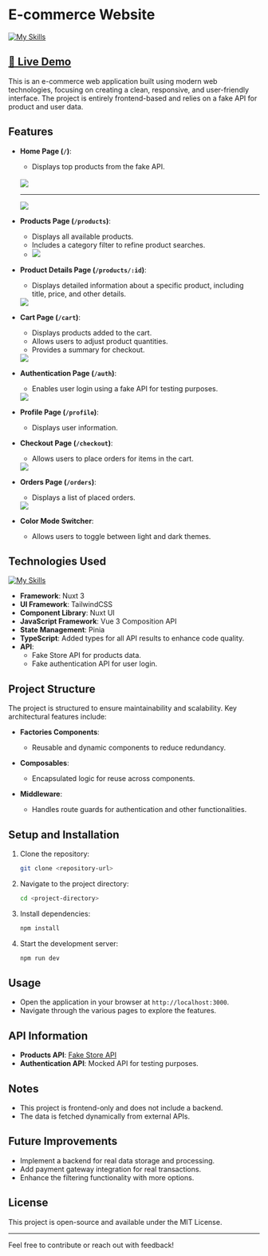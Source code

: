 # E-commerce Website
[![My Skills](https://skillicons.dev/icons?i=nuxt,tailwind,vue,pinia,typescript)](https://skillicons.dev)
## [🔗 Live Demo](https://nuxt-ecommerce-iota.vercel.app/) 
This is an e-commerce web application built using modern web technologies, focusing on creating a clean, responsive, and user-friendly interface. The project is entirely frontend-based and relies on a fake API for product and user data.

## Features

- **Home Page (`/`)**:
  - Displays top products from the fake API.
  <br />
  <img src="/public/preview/home-page.png"/>
  <hr />
  <img src="/public/preview/home-page-2.png"/>
- **Products Page (`/products`)**:

  - Displays all available products.
  - Includes a category filter to refine product searches.
  - <img src="/public/preview/products-page.png"/>
- **Product Details Page (`/products/:id`)**:

  - Displays detailed information about a specific product, including title, price, and other details.
   <img src="/public/preview/product-details.png"/>
- **Cart Page (`/cart`)**:

  - Displays products added to the cart.
  - Allows users to adjust product quantities.
  - Provides a summary for checkout.
  <img src="/public/preview/cart-page.png"/>
- **Authentication Page (`/auth`)**:

  - Enables user login using a fake API for testing purposes.
  <img src="/public/preview/login.png"/>
- **Profile Page (`/profile`)**:

  - Displays user information.

- **Checkout Page (`/checkout`)**:

  - Allows users to place orders for items in the cart.
  <img src="/public/preview/checkout-page.png"/>
- **Orders Page (`/orders`)**:

  - Displays a list of placed orders.
  <img src="/public/preview/orders-page.png"/>
- **Color Mode Switcher**:
  - Allows users to toggle between light and dark themes.

## Technologies Used
[![My Skills](https://skillicons.dev/icons?i=nuxt,vue,typescript,tailwind,pinia,vuetify,html,css,js&perline=5)](https://skillicons.dev)
- **Framework**: Nuxt 3
- **UI Framework**: TailwindCSS
- **Component Library**: Nuxt UI
- **JavaScript Framework**: Vue 3 Composition API
- **State Management**: Pinia
- **TypeScript**: Added types for all API results to enhance code quality.
- **API**:
  - Fake Store API for products data.
  - Fake authentication API for user login.

## Project Structure

The project is structured to ensure maintainability and scalability. Key architectural features include:

- **Factories Components**:

  - Reusable and dynamic components to reduce redundancy.

- **Composables**:

  - Encapsulated logic for reuse across components.

- **Middleware**:
  - Handles route guards for authentication and other functionalities.

## Setup and Installation

1. Clone the repository:
   ```bash
   git clone <repository-url>
   ```
2. Navigate to the project directory:
   ```bash
   cd <project-directory>
   ```
3. Install dependencies:
   ```bash
   npm install
   ```
4. Start the development server:
   ```bash
   npm run dev
   ```

## Usage

- Open the application in your browser at `http://localhost:3000`.
- Navigate through the various pages to explore the features.

## API Information

- **Products API**: [Fake Store API](https://fakestoreapi.com/)
- **Authentication API**: Mocked API for testing purposes.

## Notes

- This project is frontend-only and does not include a backend.
- The data is fetched dynamically from external APIs.

## Future Improvements

- Implement a backend for real data storage and processing.
- Add payment gateway integration for real transactions.
- Enhance the filtering functionality with more options.

## License

This project is open-source and available under the MIT License.

---

Feel free to contribute or reach out with feedback!
